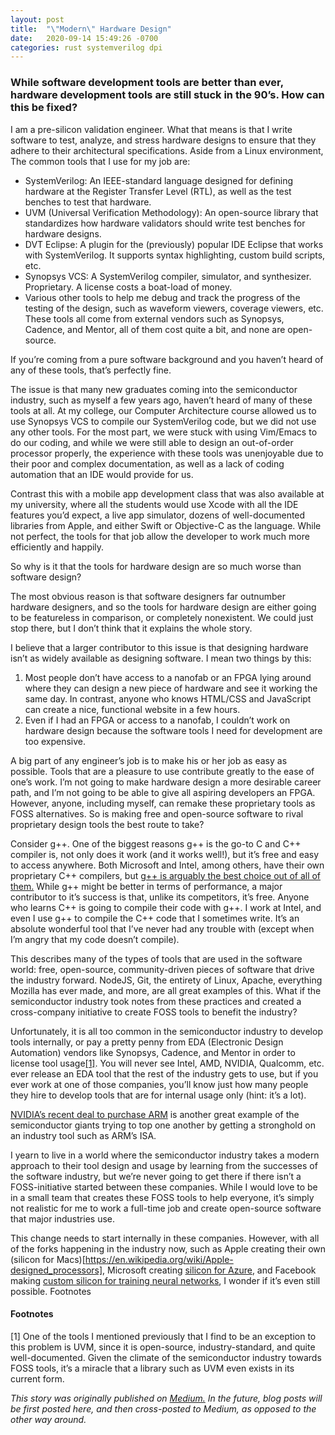 ```yaml
---
layout: post
title:  "\"Modern\" Hardware Design"
date:   2020-09-14 15:49:26 -0700
categories: rust systemverilog dpi
---
```


### While software development tools are better than ever, hardware development tools are still stuck in the 90’s. How can this be fixed?

I am a pre-silicon validation engineer. What that means is that I write software to test, analyze, and stress hardware designs to ensure that they adhere to their architectural specifications. Aside from a Linux environment, The common tools that I use for my job are:

* SystemVerilog: An IEEE-standard language designed for defining hardware at the Register Transfer Level (RTL), as well as the test benches to test that hardware.
* UVM (Universal Verification Methodology): An open-source library that standardizes how hardware validators should write test benches for hardware designs.
* DVT Eclipse: A plugin for the (previously) popular IDE Eclipse that works with SystemVerilog. It supports syntax highlighting, custom build scripts, etc.
* Synopsys VCS: A SystemVerilog compiler, simulator, and synthesizer. Proprietary. A license costs a boat-load of money.
* Various other tools to help me debug and track the progress of the testing of the design, such as waveform viewers, coverage viewers, etc. These tools all come from external vendors such as Synopsys, Cadence, and Mentor, all of them cost quite a bit, and none are open-source.

If you’re coming from a pure software background and you haven’t heard of any of these tools, that’s perfectly fine.

The issue is that many new graduates coming into the semiconductor industry, such as myself a few years ago, haven’t heard of many of these tools at all. At my college, our Computer Architecture course allowed us to use Synopsys VCS to compile our SystemVerilog code, but we did not use any other tools. For the most part, we were stuck with using Vim/Emacs to do our coding, and while we were still able to design an out-of-order processor properly, the experience with these tools was unenjoyable due to their poor and complex documentation, as well as a lack of coding automation that an IDE would provide for us.

Contrast this with a mobile app development class that was also available at my university, where all the students would use Xcode with all the IDE features you’d expect, a live app simulator, dozens of well-documented libraries from Apple, and either Swift or Objective-C as the language. While not perfect, the tools for that job allow the developer to work much more efficiently and happily.

So why is it that the tools for hardware design are so much worse than software design?

The most obvious reason is that software designers far outnumber hardware designers, and so the tools for hardware design are either going to be featureless in comparison, or completely nonexistent. We could just stop there, but I don’t think that it explains the whole story.

I believe that a larger contributor to this issue is that designing hardware isn’t as widely available as designing software. I mean two things by this:

1. Most people don’t have access to a nanofab or an FPGA lying around where they can design a new piece of hardware and see it working the same day. In contrast, anyone who knows HTML/CSS and JavaScript can create a nice, functional website in a few hours.
2. Even if I had an FPGA or access to a nanofab, I couldn’t work on hardware design because the software tools I need for development are too expensive.

A big part of any engineer’s job is to make his or her job as easy as possible. Tools that are a pleasure to use contribute greatly to the ease of one’s work. I’m not going to make hardware design a more desirable career path, and I’m not going to be able to give all aspiring developers an FPGA. However, anyone, including myself, can remake these proprietary tools as FOSS alternatives. So is making free and open-source software to rival proprietary design tools the best route to take?

Consider g++. One of the biggest reasons g++ is the go-to C and C++ compiler is, not only does it work (and it works well!), but it’s free and easy to access anywhere. Both Microsoft and Intel, among others, have their own proprietary C++ compilers, but [g++ is arguably the best choice out of all of them.](https://en.wikipedia.org/wiki/List_of_compilers#C++_compilers) While g++ might be better in terms of performance, a major contributor to it’s success is that, unlike its competitors, it’s free. Anyone who learns C++ is going to compile their code with g++. I work at Intel, and even I use g++ to compile the C++ code that I sometimes write. It’s an absolute wonderful tool that I’ve never had any trouble with (except when I’m angry that my code doesn’t compile).

This describes many of the types of tools that are used in the software world: free, open-source, community-driven pieces of software that drive the industry forward. NodeJS, Git, the entirety of Linux, Apache, everything Mozilla has ever made, and more, are all great examples of this. What if the semiconductor industry took notes from these practices and created a cross-company initiative to create FOSS tools to benefit the industry?

Unfortunately, it is all too common in the semiconductor industry to develop tools internally, or pay a pretty penny from EDA (Electronic Design Automation) vendors like Synopsys, Cadence, and Mentor in order to license tool usage[[1]](#[1]). You will never see Intel, AMD, NVIDIA, Qualcomm, etc. ever release an EDA tool that the rest of the industry gets to use, but if you ever work at one of those companies, you’ll know just how many people they hire to develop tools that are for internal usage only (hint: it’s a lot).

[NVIDIA’s recent deal to purchase ARM](https://www.cnbc.com/2020/09/14/nvidia-to-buy-arm-holdings-from-softbank-for-40-billion.html) is another great example of the semiconductor giants trying to top one another by getting a stronghold on an industry tool such as ARM’s ISA.

I yearn to live in a world where the semiconductor industry takes a modern approach to their tool design and usage by learning from the successes of the software industry, but we’re never going to get there if there isn’t a FOSS-initiative started between these companies. While I would love to be in a small team that creates these FOSS tools to help everyone, it’s simply not realistic for me to work a full-time job and create open-source software that major industries use.

This change needs to start internally in these companies. However, with all of the forks happening in the industry now, such as Apple creating their own (silicon for Macs)[https://en.wikipedia.org/wiki/Apple-designed_processors], Microsoft creating [silicon for Azure](https://azure.microsoft.com/en-us/blog/silicon-development-on-microsoft-azure/), and Facebook making [custom silicon for training neural networks](https://www.extremetech.com/computing/285980-facebook-is-working-on-its-own-custom-ai-silicon), I wonder if it’s even still possible.
Footnotes

#### Footnotes 

<a id="[1]"></a>[1] One of the tools I mentioned previously that I find to be an exception to this problem is UVM, since it is open-source, industry-standard, and quite well-documented. Given the climate of the semiconductor industry towards FOSS tools, it’s a miracle that a library such as UVM even exists in its current form.

_This story was originally published on [Medium.](https://medium.com/swlh/modern-hardware-design-941ac64682ef) In the future, blog posts will be first posted here, and then cross-posted to Medium, as opposed to the other way around._